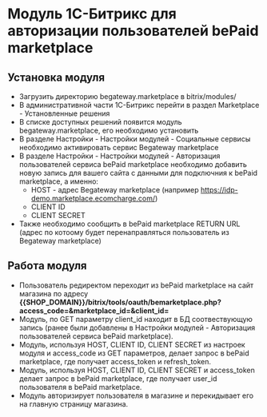 # Модуль 1C-Битрикс для авторизации пользователей bePaid marketplace
## Установка модуля
- Загрузить директорию begateway.marketplace в bitrix/modules/
- В административной части 1C-Битрикс перейти в раздел Marketplace - Установленные решения
- В списке доступных решений появится модуль begateway.marketplace, его необходимо установить
- В разделе Настройки - Настройки модулей - Социальные сервисы необходимо активировать сервис Begateway marketplace
- В разделе Настройки - Настройки модулей - Авторизация пользователей сервиса bePaid marketplace необходимо добавить новую запись для вашего сайта с данными для подключния к bePaid marketplace, а именно:
    - HOST - адрес Begateway marketplace (например https://idp-demo.marketplace.ecomcharge.com/)
    - CLIENT ID
    - CLIENT SECRET
- Также необходимо сообщить в bePaid marketplace RETURN URL (адрес по котоому будет перенаправляться пользователь из Begateway marketplace)

## Работа модуля
- Пользователь редиректом переходит из bePaid marketplace на сайт магазина по адресу **{{SHOP_DOMAIN}}/bitrix/tools/oauth/bemarketplace.php?access_code=&marketplace_id=&client_id=**
- Модуль, по GET параметру client_id находит в БД соотвествующую запись (ранее были добавлены в  Настройки модулей - Авторизация пользователей сервиса bePaid marketplace).
- Модуль, используя  HOST, CLIENT ID, CLIENT SECRET из настроек модуля и access_code из GET параметров, делает запрос в bePaid marketplace, где получает access_token и refresh_token.
- Модуль, используя  HOST, CLIENT ID, CLIENT SECRET и access_token делает запрос в bePaid marketplace, где получает user_id пользователя в bePaid marketplace.
- Модуль авторизирует пользователя в магазине и перекидывает его на главную страницу магазина. 